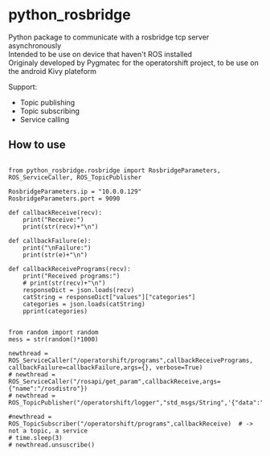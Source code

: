 # python_rosbridge

Python package to communicate with a rosbridge tcp server asynchronously  
Intended to be use on device that haven't ROS installed  
Originaly developed by Pygmatec for the operatorshift project, to be use on the android Kivy plateform  

Support:
- Topic publishing
- Topic subscribing
- Service calling

## How to use

~~~

from python_rosbridge.rosbridge import RosbridgeParameters, ROS_ServiceCaller, ROS_TopicPublisher

RosbridgeParameters.ip = "10.0.0.129"
RosbridgeParameters.port = 9090

def callbackReceive(recv):
    print("Receive:")
    print(str(recv)+"\n")

def callbackFailure(e):
    print("\nFailure:")
    print(str(e)+"\n")

def callbackReceivePrograms(recv):
    print("Received programs:")
    # print(str(recv)+"\n")
    responseDict = json.loads(recv)
    catString = responseDict["values"]["categories"]
    categories = json.loads(catString)
    pprint(categories)


from random import random
mess = str(random()*1000)

newthread = ROS_ServiceCaller("/operatorshift/programs",callbackReceivePrograms, callbackFailure=callbackFailure,args={}, verbose=True)
# newthread = ROS_ServiceCaller("/rosapi/get_param",callbackReceive,args={"name":"/rosdistro"})
# newthread = ROS_TopicPublisher("/operatorshift/logger","std_msgs/String",'{"data":"'+mess+'"}')

#newthread = ROS_TopicSubscriber("/operatorshift/programs",callbackReceive)  # -> not a topic, a service
# time.sleep(3)
# newthread.unsuscribe()

~~~
